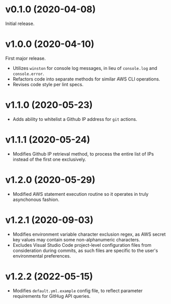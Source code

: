 # v0.1.0 (2020-04-08)

Initial release.

# v1.0.0 (2020-04-10)

First major release.

* Utilizes `winston` for console log messages, in lieu of `console.log` and `console.error`.
* Refactors code into separate methods for similar AWS CLI operations.
* Revises code style per lint specs.

# v1.1.0 (2020-05-23)

* Adds ability to whitelist a Github IP address for `git` actions.

# v1.1.1 (2020-05-24)

* Modifies Github IP retrieval method, to process the entire list of IPs instead of the first one exclusively.

# v1.2.0 (2020-05-29)

* Modified AWS statement execution routine so it operates in truly asynchonous fashion.

# v1.2.1 (2020-09-03)

* Modifies environment variable character exclusion regex, as AWS secret key values may contain some non-alphanumeric characters.
* Excludes Visual Studio Code project-level configuration files from consideration during commits, as such files are specific to the user's environmental preferences.

# v1.2.2 (2022-05-15)

* Modifies `default.yml.example` config file, to reflect parameter
requirements for GitHug API queries.
